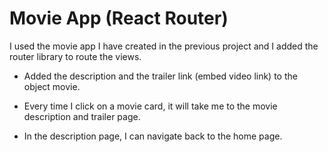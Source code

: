 # Movie App (React Router)

I used the movie app I have created in the previous project and I added the router library to route the views.

* Added the description and the trailer link (embed video link) to the object movie.

* Every time I click on a movie card, it will take me to the movie description and trailer page.

* In the description page, I can navigate back to the home page.
